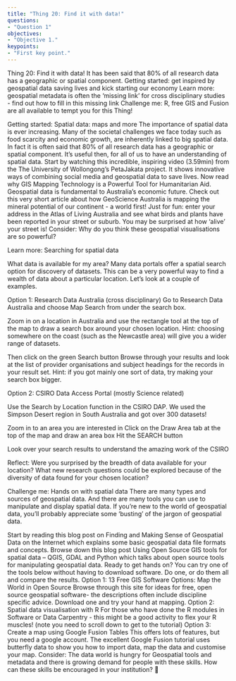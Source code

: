 ```yaml
---
title: "Thing 20: Find it with data!"
questions:
- "Question 1"
objectives:
- "Objective 1."
keypoints:
- "First key point."
---
```


Thing 20: Find it with data!
It has been said that 80% of all research data has a geographic or spatial component.
Getting started: get inspired by geospatial data saving lives and kick starting our economy
Learn more: geospatial metadata is often the ‘missing link’ for cross disciplinary studies - find out how to fill in this missing link
Challenge me: R, free GIS and Fusion are all available to tempt you for this Thing!

Getting started: Spatial data: maps and more
The importance of spatial data is ever increasing. Many of the societal challenges we face today such as food scarcity and economic growth, are inherently linked to big spatial data. In fact it is often said that 80% of all research data has a geographic or spatial component. It’s useful then, for all of us to have an understanding of spatial data.
Start by watching this incredible, inspiring video (3.59min) from the The University of Wollongong’s PetaJakata project.  It shows innovative ways of combining social media and geospatial data to save lives.
Now read why GIS Mapping Technology is a Powerful Tool for Humanitarian Aid.
Geospatial data is fundamental to Australia’s economic future. Check out this very short article about how GeoScience Australia is mapping the mineral potential of our continent - a world first!
Just for fun:  enter your address in the Atlas of Living Australia and see what birds and plants have been reported in your street or suburb. You may be surprised at how ‘alive’ your street is!
Consider:  Why do you think these geospatial visualisations are so powerful?

Learn more: Searching for spatial data

What data is available for my area?
Many data portals offer a spatial search option for discovery of datasets. This can be a very powerful way to find a wealth of data about a particular location.   Let’s look at a couple of examples.

Option 1: Research Data Australia (cross disciplinary)
Go to Research Data Australia and choose Map Search from under the search box.

Zoom in on a location in Australia and use the rectangle tool at the top of the map to draw a search box around your chosen location.  Hint: choosing somewhere on the coast (such as the Newcastle area) will give you a wider range of datasets.

Then click on the green Search button
Browse through your results and look at the list of provider organisations and subject headings for the records in your result set. Hint: if you got mainly one sort of data, try making your search box bigger.

Option 2: CSIRO Data Access Portal (mostly Science related)

Use the Search by Location function in the CSIRO DAP.  We used the Simpson Desert region in South Australia and got over 300 datasets!

Zoom in to an area you are interested in
Click on the Draw Area tab at the top of the map and draw an area box
Hit the SEARCH button

Look over your search results to understand the amazing work of the CSIRO

Reflect: Were you surprised by the breadth of data available for your location?  What new research questions could be explored because of the diversity of data found for your chosen location?

Challenge me: Hands on with spatial data
There are many types and sources of geospatial data.  And there are many tools you can use to manipulate and display spatial data.
If you’re new to the world of geospatial data, you’ll probably appreciate some ‘busting’ of the jargon of geospatial data.

Start by reading this blog post on Finding and Making Sense of Geospatial Data on the Internet which explains some basic geospatial data file formats and concepts.
Browse down this blog post Using Open Source GIS tools for spatial data – QGIS, GDAL and Python which talks about open source tools for manipulating geospatial data.
Ready to get hands on?
You can try one of the tools below without having to download software. Do one, or do them all and compare the results.
Option 1: 13 Free GIS Software Options: Map the World in Open Source
Browse through this site for ideas for free, open source geospatial software- the descriptions often include discipline specific advice.  Download one and try your hand at mapping.
Option 2: Spatial data visualisation with R
For those who have done the R modules in Software or Data Carpentry - this might be a good activity to flex your R muscles! (note you need to scroll down to get to the tutorial)
Option 3: Create a map using Google Fusion Tables
This offers lots of features, but you need a google account. The excellent Google Fusion tutorial uses butterfly data to show you how to import data, map the data and customise your map.
Consider: The data world is hungry for Geospatial tools and metadata and there is growing demand for people with these skills.  How can these skills be encouraged in your institution?

